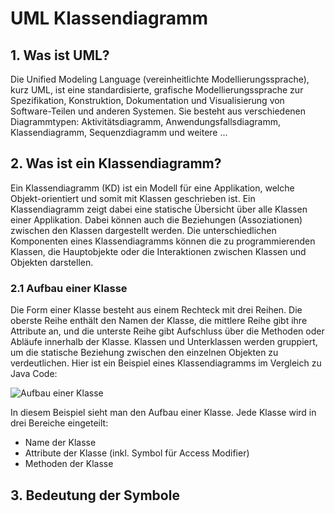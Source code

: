 # UML Klassendiagramm

## 1. Was ist UML?
Die Unified Modeling Language (vereinheitlichte Modellierungssprache), kurz UML, ist eine standardisierte, grafische Modellierungssprache zur Spezifikation, Konstruktion, Dokumentation und Visualisierung von Software-Teilen und anderen Systemen. Sie besteht aus verschiedenen Diagrammtypen: Aktivitätsdiagramm, Anwendungsfallsdiagramm, Klassendiagramm, Sequenzdiagramm und weitere ...

## 2. Was ist ein Klassendiagramm?
Ein Klassendiagramm (KD) ist ein Modell für eine Applikation, welche Objekt-orientiert und somit mit Klassen geschrieben ist. Ein Klassendiagramm zeigt dabei eine statische Übersicht über alle Klassen einer Applikation. Dabei können auch die Beziehungen (Assoziationen) zwischen den Klassen dargestellt werden.
Die unterschiedlichen Komponenten eines Klassendiagramms können die zu programmierenden Klassen, die Hauptobjekte oder die Interaktionen zwischen Klassen und Objekten darstellen.

### 2.1 Aufbau einer Klasse
Die Form einer Klasse besteht aus einem Rechteck mit drei Reihen. Die oberste Reihe enthält den Namen der Klasse, die mittlere Reihe gibt ihre Attribute an, und die unterste Reihe gibt Aufschluss über die Methoden oder Abläufe innerhalb der Klasse. Klassen und Unterklassen werden gruppiert, um die statische Beziehung zwischen den einzelnen Objekten zu verdeutlichen.
Hier ist ein Beispiel eines Klassendiagramms im Vergleich zu Java Code:

![Aufbau einer Klasse](https://gitlab.com/ch-tbz-it/Stud/m320/-/raw/main/N1-UML_Class_Diagramm/x_gitres/UML_klasse.JPG)

In diesem Beispiel sieht man den Aufbau einer Klasse.
Jede Klasse wird in drei Bereiche eingeteilt:

- Name der Klasse
- Attribute der Klasse (inkl. Symbol für Access Modifier)
- Methoden der Klasse

## 3. Bedeutung der Symbole
